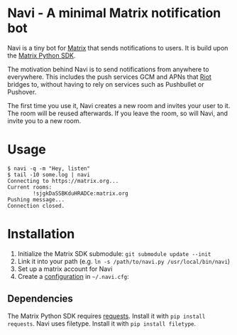 Navi - A minimal Matrix notification bot
========================================

Navi is a tiny bot for [Matrix][1] that sends notifications to users. It is build upon the [Matrix Python SDK][2].

The motivation behind Navi is to send notifications from anywhere to everywhere. This includes the push services GCM and APNs that [Riot][4] bridges to, without having to rely on services such as Pushbullet or Pushover.

The first time you use it, Navi creates a new room and invites your user to it. The room will be reused afterwards. If you leave the room, so will Navi, and invite you to a new room.

Usage
=====

```Shell
$ navi -q -m "Hey, listen"
$ tail -10 some.log | navi
Connecting to https://matrix.org...
Current rooms:
        !sjgkDaSSBKduHRADCe:matrix.org
Pushing message...
Connection closed.
``` 

Installation
============

1. Initialize the Matrix SDK submodule: `git submodule update --init`
2. Link it into your path (e.g. `ln -s /path/to/navi.py /usr/local/bin/navi`)
3. Set up a matrix account for Navi
4. Create a [configuration][3] in `~/.navi.cfg`:

Dependencies
------------

The Matrix Python SDK requires [requests][5]. Install it with `pip install requests`.
Navi uses filetype. Install it with `pip install filetype`.

[1]: https://matrix.org
[2]: https://github.com/matrix-org/matrix-python-sdk
[3]: ./example.cfg
[4]: https://riot.im
[5]: https://pypi.python.org/pypi/requests
